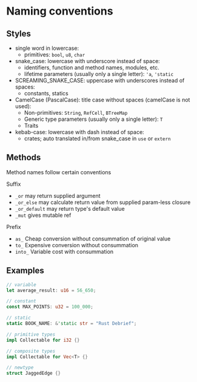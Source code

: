 # Naming conventions


## Styles
- single word in lowercase:
  - primitives: `bool`, `u8`, `char`
- snake_case: lowercase with underscore instead of space:
  - identifiers, function and method names, modules, etc.
  - lifetime parameters (usually only a single letter): `'a`, `'static`
- SCREAMING_SNAKE_CASE: uppercase with underscores instead of spaces:
  - constants, statics
- CamelCase (PascalCase): title case without spaces (camelCase is not used):
  - Non-primitives: `String`, `RefCell`, `BTreeMap` 
  - Generic type parameters (usually only a single letter): `T`
  - Traits
- kebab-case: lowercase with dash instead of space:
  - crates; auto translated in/from snake_case in `use` or `extern`


## Methods
Method names follow certain conventions

Suffix
- `_or` may return supplied argument
- `_or_else` may calculate return value from supplied param-less closure
- `_or_default` may return type's default value
- `_mut` gives mutable ref

Prefix
- `as_` Cheap conversion without consummation of original value
- `to_` Expensive conversion without consummation
- `into_` Variable cost with consummation




## Examples

```rust
// variable
let average_result: u16 = 56_650;

// constant
const MAX_POINTS: u32 = 100_000;

// static
static BOOK_NAME: &'static str = "Rust Debrief";

// primitive types
impl Collectable for i32 {}

// composite types
impl Collectable for Vec<T> {}

// newtype
struct JaggedEdge {}
```